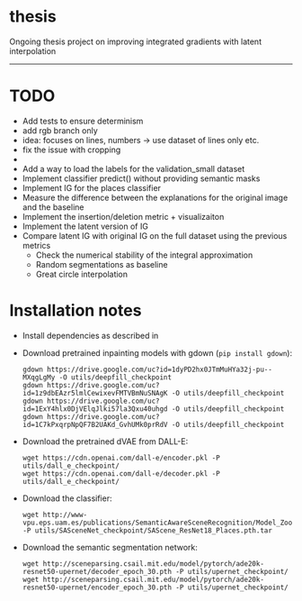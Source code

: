 # thesis
Ongoing thesis project on improving integrated gradients with latent interpolation

***
# TODO
- Add tests to ensure determinism
- add rgb branch only
- idea: focuses on lines, numbers -> use dataset of lines only etc.
- fix the issue with cropping
- 
- Add a way to load the labels for the validation_small dataset
- Implement classifier predict() without providing semantic masks
- Implement IG for the places classifier
- Measure the difference between the explanations for the original image and the baseline
- Implement the insertion/deletion metric + visualizaiton
- Implement the latent version of IG
- Compare latent IG with original IG on the full dataset using the previous metrics
  - Check the numerical stability of the integral approximation
  - Random segmentations as baseline
  - Great circle interpolation



# Installation notes
- Install dependencies as described in [](DEPENDENCIES.MD)
- Download pretrained inpainting models with gdown (`pip install gdown`):
  ```
  gdown https://drive.google.com/uc?id=1dyPD2hx0JTmMuHYa32j-pu--MXqgLgMy -O utils/deepfill_checkpoint
  gdown https://drive.google.com/uc?id=1z9dbEAzr5lmlCewixevFMTVBmNuSNAgK -O utils/deepfill_checkpoint
  gdown https://drive.google.com/uc?id=1ExY4hlx0DjVElqJlki57la3Qxu40uhgd -O utils/deepfill_checkpoint
  gdown https://drive.google.com/uc?id=1C7kPxqrpNpQF7B2UAKd_GvhUMk0prRdV -O utils/deepfill_checkpoint
  ```
- Download the pretrained dVAE from DALL-E:
  ```
  wget https://cdn.openai.com/dall-e/encoder.pkl -P utils/dall_e_checkpoint/
  wget https://cdn.openai.com/dall-e/decoder.pkl -P utils/dall_e_checkpoint/
  ```
- Download the classifier:
  ```
  wget http://www-vpu.eps.uam.es/publications/SemanticAwareSceneRecognition/Model_Zoo/Places_365/SAScene_ResNet18_Places.pth.tar -P utils/SASceneNet_checkpoint/SAScene_ResNet18_Places.pth.tar
  ```

- Download the semantic segmentation network:
  ```
  wget http://sceneparsing.csail.mit.edu/model/pytorch/ade20k-resnet50-upernet/decoder_epoch_30.pth -P utils/upernet_checkpoint/
  wget http://sceneparsing.csail.mit.edu/model/pytorch/ade20k-resnet50-upernet/encoder_epoch_30.pth -P utils/upernet_checkpoint/
  ```